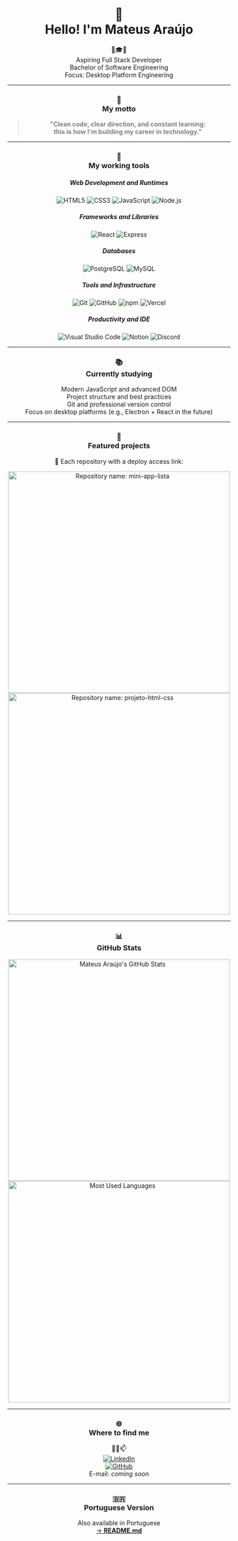 <!-- markdownlint-disable MD033 -->

<h1 align="center">👋<br/> Hello! I'm Mateus Araújo</h1>
<p align="center">🚀🎓🧠<br/> Aspiring Full Stack Developer<br/> Bachelor of Software Engineering<br/> Focus: Desktop Platform Engineering</p>

---

<h3 align="center">🧭<br/> My motto</h3>

<blockquote align="center" style="font-weight:bold; color:grey;">
  <p>"Clean code, clear direction, and constant learning:<br/> this is how I'm building my career in technology."</p>
</blockquote>

---

<h3 align="center">🧰<br/> My working tools</h3>

<div align="center">
  <h5>Web Development and Runtimes</h5>
  <img src="https://img.shields.io/badge/HTML5-E34F26?style=flat&logo=html5&logoColor=white" alt="HTML5"/>
  <img src="https://img.shields.io/badge/CSS3-1572B6?style=flat&logo=css3&logoColor=white" alt="CSS3"/>
  <img src="https://img.shields.io/badge/JavaScript-F7DF1E?style=flat&logo=javascript&logoColor=black" alt="JavaScript"/>
  <img src="https://img.shields.io/badge/Node.js-339933?style=flat&logo=node.js&logoColor=white" alt="Node.js"/>
</div>

<div align="center">
  <h5>Frameworks and Libraries</h5>
  <img src="https://img.shields.io/badge/React-61DAFB?style=flat&logo=react&logoColor=black" alt="React"/>
  <img src="https://img.shields.io/badge/Express-000000?style=flat&logo=express&logoColor=white" alt="Express"/>
</div>

<div align="center">
  <h5>Databases</h5>
  <img src="https://img.shields.io/badge/PostgreSQL-4169E1?style=flat&logo=postgresql&logoColor=white" alt="PostgreSQL"/>
  <img src="https://img.shields.io/badge/MySQL-4479A1?style=flat&logo=mysql&logoColor=white" alt="MySQL"/>
</div>

<div align="center">
  <h5>Tools and Infrastructure</h5>
  <img src="https://img.shields.io/badge/Git-F05032?style=flat&logo=git&logoColor=white" alt="Git"/>
  <img src="https://img.shields.io/badge/GitHub-181717?style=flat&logo=github&logoColor=white" alt="GitHub"/>
  <img src="https://img.shields.io/badge/npm-CB3837?style=flat&logo=npm&logoColor=white" alt="npm"/>
  <img src="https://img.shields.io/badge/Vercel-000000?style=flat&logo=vercel&logoColor=white" alt="Vercel"/>
</div>

<div align="center">
  <h5>Productivity and IDE</h5>
  <img src="https://img.shields.io/badge/VS%20Code-007ACC?style=flat&logo=visual-studio-code&logoColor=white" alt="Visual Studio Code"/>
  <img src="https://img.shields.io/badge/Notion-000000?style=flat&logo=notion&logoColor=white" alt="Notion"/>
  <img src="https://img.shields.io/badge/Discord-5865F2?style=flat&logo=discord&logoColor=white" alt="Discord"/>
</div>

---

<h3 align="center">📚<br/> Currently studying</h3>

<div align="center">
  <li style="list-style-type:none;">Modern JavaScript and advanced DOM</li>
  <li style="list-style-type:none;">Project structure and best practices</li>
  <li style="list-style-type:none;">Git and professional version control</li>
  <li style="list-style-type:none;">Focus on desktop platforms (e.g., Electron + React in the future)</li>
</div>

---

<h3 align="center">🧪<br/> Featured projects</h3>

<p align="center">🔗 Each repository with a deploy access link:</p>

<div align="center">
  <a href="https://github.com/mateusaraujos/mini-app-lista">
    <img width="500em" src="https://github-readme-stats.vercel.app/api/pin?username=mateusaraujos&repo=mini-app-lista&theme=dracula" alt="Repository name: mini-app-lista">
  </a>
  <br/>
  <a href="https://github.com/mateusaraujos/projeto-html-css">
    <img width="500em" src="https://github-readme-stats.vercel.app/api/pin?username=mateusaraujos&repo=projeto-html-css&theme=dracula" alt="Repository name: projeto-html-css">
  </a>
</div>

---

<h3 align="center">📊<br/> GitHub Stats</h3>

<div align="center">
  <img width="500em" src="https://github-readme-stats.vercel.app/api?username=mateusaraujos&show_icons=true&theme=radical&hide_border=false&count_private=true&include_all_commits=true&locale=en" alt="Mateus Araújo's GitHub Stats"/>
  <br/>
  <img width="500em" src="https://github-readme-stats.vercel.app/api/top-langs/?username=mateusaraujos&layout=compact&hide_border=false&langs_count=8&theme=radical&locale=en" alt="Most Used Languages"/>
</div>

---

<h3 align="center">🌐<br/> Where to find me</h3>

<div align="center">
  💼🧠📫
  <li style="list-style-type:none;">
    <a href="https://www.linkedin.com/in/mateusaraujos/" target="_blank" aria-label="LinkedIn profile of Mateus Araújo">
      <img src="https://img.shields.io/badge/LinkedIn%20-%20Mateus%20Araújo-blue?logo=linkedin&logoColor=white" alt="LinkedIn">
    </a>
  </li>
  <li style="list-style-type:none;">
    <a href="https://github.com/mateusaraujos" aria-label="GitHub profile of Mateus Araújo">
      <img src="https://img.shields.io/badge/GitHub%20-%20mateusaraujos-white?logo=github&logoColor=white" alt="GitHub">
    </a>
  </li>
  <li style="list-style-type:none;">
    E-mail: <span style="font-style:italic;">coming soon</span>
  </li>
</div>

---

<h3 align="center">🇧🇷<br/> Portuguese Version</h3>

<p align="center">
  Also available in Portuguese
  <br/>
  <a href="./README.md">
    → <strong>README.md</strong>
  </a>
</p>
